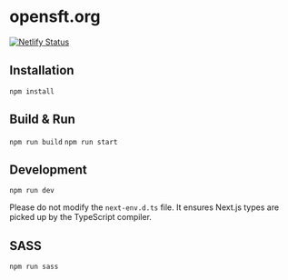 # opensft.org

[![Netlify Status](https://api.netlify.com/api/v1/badges/69bdacdf-1cd3-4858-94d7-723716dff0b5/deploy-status)](https://app.netlify.com/sites/opensft/deploys)

## Installation

`npm install`

## Build & Run

`npm run build`
`npm run start`

## Development

`npm run dev`

Please do not modify the `next-env.d.ts` file. It ensures Next.js types are picked up by the TypeScript compiler.

## SASS

`npm run sass`

